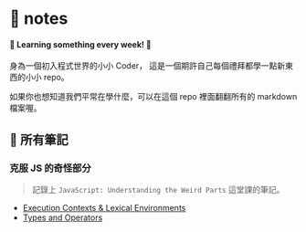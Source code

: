 
# 📝 notes 

#### 👻 Learning something every week! 👻

身為一個初入程式世界的小小 Coder， 這是一個期許自己每個禮拜都學一點新東西的小小 repo。

如果你也想知道我們平常在學什麼，可以在這個 repo 裡面翻翻所有的 markdown 檔案喔。

## 🐳 所有筆記

### 克服 JS 的奇怪部分
> 記錄上 `JavaScript: Understanding the Weird Parts` 這堂課的筆記。

- [Execution Contexts & Lexical Environments](克服JS的奇怪部分/Execution_Contexts_and_Lexical_Environments.md)
- [Types and Operators](克服JS的奇怪部分/Types_and_Operators.md)
